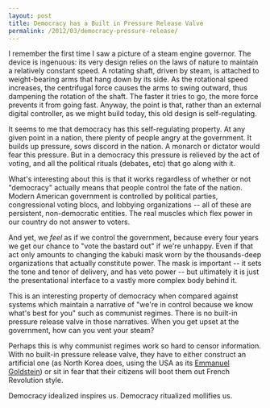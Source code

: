 ```yaml
---
layout: post
title: Democracy has a Built in Pressure Release Valve
permalink: /2012/03/democracy-pressure-release/
---
```


I remember the first time I saw a picture of a steam engine governor. The
device is ingenuous: its very design relies on the laws of nature to maintain a
relatively constant speed. A rotating shaft, driven by steam, is attached to
weight-bearing arms that hang down by its side. As the rotational speed
increases, the centrifugal force causes the arms to swing outward, thus
dampening the rotation of the shaft. The faster it tries to go, the more force
prevents it from going fast. Anyway, the point is that, rather than an external
digital controller, as we might build today, this old design is
self-regulating.

It seems to me that democracy has this self-regulating property. At any given
point in a nation, there plenty of people angry at the government. It builds
up pressure, sows discord in the nation. A monarch or dictator would fear this
pressure. But in a democracy this pressure is relieved by the act of voting,
and all the political rituals (debates, etc) that go along with it.

What's interesting about this is that it works regardless of whether or not
"democracy" actually means that people control the fate of the nation. Modern
American government is controlled by political parties, congressional voting
blocs, and lobbying organizations -- all of these are persistent,
non-democratic entities.  The real muscles which flex power in our country do
not answer to voters. 

And yet, we *feel* as if we control the government, because every four years we
get our chance to "vote the bastard out" if we're unhappy. Even if that act
only amounts to changing the kabuki mask worn by the thousands-deep
organizations that actually constitute power.  The mask is important -- it sets
the tone and tenor of delivery, and has veto power -- but ultimately it is just
the presentational interface to a vastly more complex body behind it.

This is an interesting property of democracy when compared against systems
which maintain a narrative of "we're in control because we know what's best for
you" such as communist regimes. There is no built-in pressure release valve in
those narratives. When you get upset at the government, how can you vent your
steam? 

Perhaps this is why communist regimes work so hard to censor information. With
no built-in pressure release valve, they have to either construct an artificial
one (as North Korea does, using the USA as its [Emmanuel
Goldstein](http://en.wikipedia.org/wiki/Emmanuel_Goldstein)) or sit in fear
that their citizens will boot them out French Revolution style. 

Democracy idealized inspires us. Democracy ritualized mollifies us.
